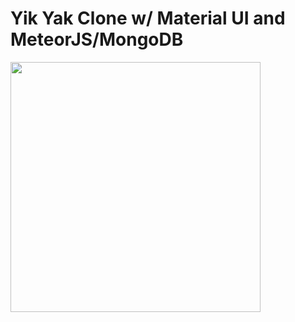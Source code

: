 # Yik Yak Clone w/ Material UI and MeteorJS/MongoDB

<img width="400" src="https://user-images.githubusercontent.com/5994153/60682110-e6e24a80-9e46-11e9-98a5-7424475dc12f.gif" />
